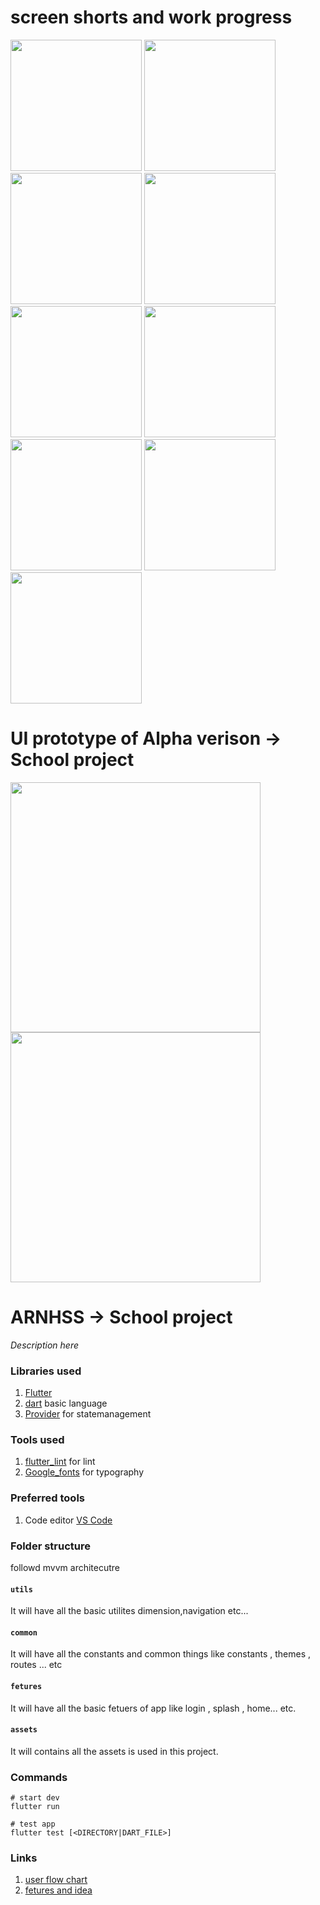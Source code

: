 
# screen shorts and work progress


<img width='210' src="https://user-images.githubusercontent.com/65447144/183302437-8c846b5e-3f4b-4caa-8626-6e1eef4ac295.png"/>          <img width='210' src="https://user-images.githubusercontent.com/65447144/183710986-60f101db-12d2-45f0-bbfb-57913aea97d7.png"/>          <img width='210' src="https://user-images.githubusercontent.com/65447144/184447100-b1210113-e040-41a5-bc66-28ace657f777.png"/>          <img width='210' src="https://user-images.githubusercontent.com/65447144/184447225-d0192f64-97c9-4422-9383-2f362d8a9f99.png"/>          <img width='210' src="https://user-images.githubusercontent.com/65447144/184447337-5df1ac9f-93bb-46ff-8f5a-ee64e892ab6d.png"/>          <img width='210' src="https://user-images.githubusercontent.com/65447144/184447609-87db16c3-b2ad-49e7-b309-09a2315f145b.png"/>          <img width='210' src="https://user-images.githubusercontent.com/65447144/184447740-909c709e-4a14-4afd-b6e8-d95d5d3f2687.png"/>          <img width='210' src="https://user-images.githubusercontent.com/65447144/184447882-bb42d38f-0b80-4ce4-a7db-1f91c0788ec8.png"/>          <img width='210' src="https://user-images.githubusercontent.com/65447144/184448000-447c2f50-f7fb-4c55-99ff-dea4c9f31f16.png"/> 




# UI prototype of Alpha verison -> School project

 <img width='400' src="https://user-images.githubusercontent.com/65447144/184448746-f6bab9e8-4197-419c-bd27-c0b3a7aca331.jpeg"/>          <img width='400' src="https://user-images.githubusercontent.com/65447144/184449048-4d43402e-e6ac-406d-8b64-e6534568fdc7.jpeg"/> 


# ARNHSS -> School project

_Description here_
### Libraries used
1. [Flutter](https://flutter.dev/)
2. [dart](https://dart.dev/) basic language
3. [Provider](https://pub.dev/packages/provider/) for statemanagement

### Tools used
1. [flutter_lint](https://pub.dev/packages/flutter_lints/) for lint
2. [Google_fonts](https://pub.dev/packages/google_fonts/) for typography

### Preferred tools
1. Code editor [VS Code](https://code.visualstudio.com/)

### Folder structure
followd mvvm architecutre

#### `utils`
It will have all the basic utilites dimension,navigation etc...

#### `common`
It will have all the constants and common things  like  constants , themes ,  routes ... etc

#### `fetures`
It will have all the basic fetuers of app like login , splash , home... etc.

#### `assets`
It will contains all the assets is used in this project.

### Commands

```
# start dev
flutter run

# test app
flutter test [<DIRECTORY|DART_FILE>] 

```

### Links
1. [user flow chart ](https://www.figma.com/file/hqW9fdd2K8r4gRhCvAkCmG/user-flow-of-arnhss?node-id=0%3A1)
2. [fetures and idea ](https://www.notion.so/AR-Nagar-Hss-a2befd3ac6544c349e69c09d772e5f01)
